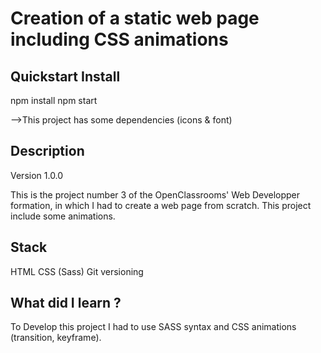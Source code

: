# Creation of a static web page including CSS animations

## Quickstart Install

  npm install
  npm start

  -->This project has some dependencies (icons & font)

## Description
Version 1.0.0

This is the project number 3 of the OpenClassrooms' Web Developper formation, in which I had to create a web page from scratch. This project include some animations.

## Stack

HTML
CSS (Sass)
Git versioning

## What did I learn ?
To Develop this project I had to use SASS syntax and CSS animations (transition, keyframe).
